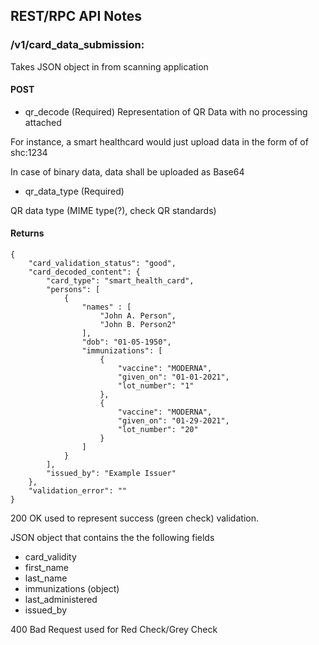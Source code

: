 ## REST/RPC API Notes

### /v1/card_data_submission:
Takes JSON object in from scanning application

#### POST
 - qr_decode (Required)
 Representation of QR Data with no processing attached

 For instance, a smart healthcard would just upload data  in the form of of shc:1234

 In case of binary data, data shall be uploaded as Base64

 - qr_data_type (Required)

 QR data type (MIME type(?), check QR standards)

#### Returns

```
{
    "card_validation_status": "good",
    "card_decoded_content": {
        "card_type": "smart_health_card",
        "persons": [
            {
                "names" : [
                    "John A. Person",
                    "John B. Person2"
                ],
                "dob": "01-05-1950",
                "immunizations": [
                    {
                        "vaccine": "MODERNA",
                        "given_on": "01-01-2021",
                        "lot_number": "1"
                    },
                    {
                        "vaccine": "MODERNA",
                        "given_on": "01-29-2021",
                        "lot_number": "20"
                    }
                ]
            }
        ],
        "issued_by": "Example Issuer"
    },
    "validation_error": ""
}
```
200 OK used to represent success (green check) validation.

JSON object that contains the the following fields
 * card_validity
 * first_name
 * last_name
 * immunizations (object)
 * last_administered
 * issued_by


400 Bad Request used for Red Check/Grey Check

 